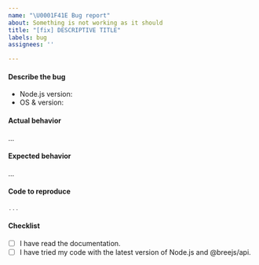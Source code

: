 ```yaml
---
name: "\U0001F41E Bug report"
about: Something is not working as it should
title: "[fix] DESCRIPTIVE TITLE"
labels: bug
assignees: ''

---
```


#### Describe the bug

 - Node.js version:
 - OS & version:

<!-- A clear and concise description of what the bug is. -->

#### Actual behavior

...

#### Expected behavior

...

#### Code to reproduce

```js
...
```

<!--
We encourage you to submit a pull request with a failing test:
 - This will make it more likely for us to prioritize your issue.
 - It's a good way to prove that the issue is related to Got and not your code.

Example: https://github.com/avajs/ava/blob/master/docs/01-writing-tests.md#failing-tests
-->

#### Checklist

- [ ] I have read the documentation.
- [ ] I have tried my code with the latest version of Node.js and @breejs/api.
